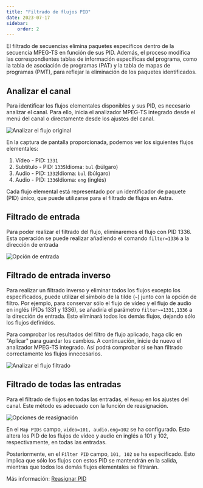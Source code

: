 ```yaml
---
title: "Filtrado de flujos PID"
date: 2023-07-17
sidebar:
    order: 2
---
```


El filtrado de secuencias elimina paquetes específicos dentro de la secuencia MPEG-TS en función de sus PID. Además, el proceso modifica las correspondientes tablas de información específicas del programa, como la tabla de asociación de programas (PAT) y la tabla de mapas de programas (PMT), para reflejar la eliminación de los paquetes identificados.

## Analizar el canal[](/es/astra/processing/mpegts/filter#analyze-channel)

Para identificar los flujos elementales disponibles y sus PID, es necesario analizar el canal. Para ello, inicia el analizador MPEG-TS integrado desde el menú del canal o directamente desde los ajustes del canal.

![Analizar el flujo original](https://cdn.cesbo.com/help/astra/processing/utilities/filter/analyze-original.png)

En la captura de pantalla proporcionada, podemos ver los siguientes flujos elementales:

1. Vídeo - PID: `1331`
2. Subtítulo - PID: `1335`Idioma: `bul` (búlgaro)
3. Audio - PID: `1332`Idioma: `bul` (búlgaro)
4. Audio - PID: `1336`Idioma: `eng` (inglés)

Cada flujo elemental está representado por un identificador de paquete (PID) único, que puede utilizarse para el filtrado de flujos en Astra.

## Filtrado de entrada[](/es/astra/processing/mpegts/filter#input-filtering)

Para poder realizar el filtrado del flujo, eliminaremos el flujo con PID 1336. Esta operación se puede realizar añadiendo el comando `filter=1336` a la dirección de entrada

![Opción de entrada](https://cdn.cesbo.com/help/astra/processing/utilities/filter/input-options.png)

## Filtrado de entrada inverso[](/es/astra/processing/mpegts/filter#inverse-input-filtering)

Para realizar un filtrado inverso y eliminar todos los flujos excepto los especificados, puede utilizar el símbolo de la tilde (`~`) junto con la opción de filtro. Por ejemplo, para conservar sólo el flujo de vídeo y el flujo de audio en inglés (PIDs 1331 y 1336), se añadiría el parámetro `filter~=1331,1336` a la dirección de entrada. Esto eliminará todos los demás flujos, dejando sólo los flujos definidos.

Para comprobar los resultados del filtro de flujo aplicado, haga clic en "Aplicar" para guardar los cambios. A continuación, inicie de nuevo el analizador MPEG-TS integrado. Así podrá comprobar si se han filtrado correctamente los flujos innecesarios.

![Analizar el flujo filtrado](https://cdn.cesbo.com/help/astra/processing/utilities/filter/analyze-filtered.png)

## Filtrado de todas las entradas[](/es/astra/processing/mpegts/filter#filtering-for-all-inputs)

Para el filtrado de flujos en todas las entradas, el `Remap` en los ajustes del canal. Este método es adecuado con la función de reasignación.

![Opciones de reasignación](https://cdn.cesbo.com/help/astra/processing/utilities/filter/remap-options.png)

En el `Map PIDs` campo, `video=101, audio.eng=102` se ha configurado. Esto altera los PID de los flujos de vídeo y audio en inglés a 101 y 102, respectivamente, en todas las entradas.

Posteriormente, en el `Filter PID` campo, `101, 102` se ha especificado. Esto implica que sólo los flujos con estos PID se mantendrán en la salida, mientras que todos los demás flujos elementales se filtrarán.

Más información: [Reasignar PID](/es/astra/processing/remap)
